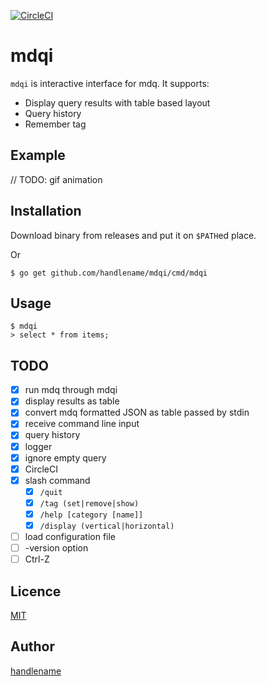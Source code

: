 [![CircleCI](https://circleci.com/gh/handlename/mdqi.svg?style=svg)](https://circleci.com/gh/handlename/mdqi)

# mdqi

`mdqi` is interactive interface for mdq.
It supports:

- Display query results with table based layout
- Query history
- Remember tag

## Example

// TODO: gif animation

## Installation

Download binary from releases and put it on `$PATH`ed place.

Or

```
$ go get github.com/handlename/mdqi/cmd/mdqi
```

## Usage

```
$ mdqi
> select * from items;
```

## TODO

- [x] run mdq through mdqi
- [x] display results as table
- [x] convert mdq formatted JSON as table passed by stdin
- [x] receive command line input
- [x] query history
- [x] logger
- [x] ignore empty query
- [x] CircleCI
- [x] slash command
    - [x] `/quit`
    - [x] `/tag (set|remove|show)`
    - [x] `/help [category [name]]`
    - [x] `/display (vertical|horizontal)`
- [ ] load configuration file
- [ ] -version option
- [ ] Ctrl-Z

## Licence

[MIT](https://github.com/handlename/mdqi/blob/master/LICENSE)

## Author

[handlename](https://github.com/handlename)
